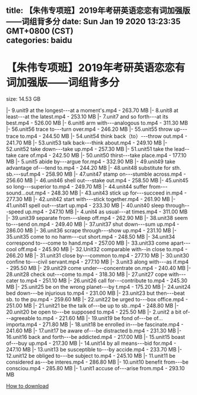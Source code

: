 
title: 【朱伟专项班】2019年考研英语恋恋有词加强版——词组背多分
date: Sun Jan 19 2020 13:23:35 GMT+0800 (CST)    
categories: baidu
---

# 【朱伟专项班】2019年考研英语恋恋有词加强版——词组背多分
size: 14.53 GB
 
 
|- 9.unit9 at the longest---at a moment's.mp4 - 263.70 MB
|- 8.unit8 at least---at the latest.mp4 - 253.10 MB
|- 7.unit7 and so forth---at its best.mp4 - 526.00 MB
|- 6.unit6 arm with---analogous to.mp4 - 311.30 MB
|- 56.unit56 trace to---turn over.mp4 - 246.20 MB
|- 55.unit55 throw up---trace to.mp4 - 244.50 MB
|- 54.unit54 think back（to）---throw out.mp4 - 241.70 MB
|- 53.unit53 talk back---think about.mp4 - 249.10 MB
|- 52.unit52 take down---take up.mp4 - 257.30 MB
|- 51.unit51 take the lead--take care of.mp4 - 242.50 MB
|- 50.unit50 thirst---take place.mp4 - 177.10 MB
|- 5.unit5 abide by---argue for.mp4 - 332.90 MB
|- 49.unit49 take advantage of---tend to.mp4 - 244.20 MB
|- 48.unit48 substitute for sth. sb.---suf.mp4 - 258.90 MB
|- 47.unit47 stamp on---stumble across.mp4 - 256.60 MB
|- 46.unit46 shell out---stake out.mp4 - 258.50 MB
|- 45.unit45 so long---superior to.mp4 - 249.70 MB
|- 44.unit44 suffer from---sound...out.mp4 - 248.30 MB
|- 43.unit43 stick up for---succeed in.mp4 - 277.30 MB
|- 42.unit42 start with---stick together.mp4 - 261.90 MB
|- 41.unit41 spell out---start up.mp4 - 233.30 MB
|- 40.unit40 sleep through---speed  up.mp4 - 247.10 MB
|- 4.unit4 as usual---at times.mp4 - 311.00 MB
|- 39.unit39 separate from---sleep off.mp4 - 262.90 MB
|- 38.unit38 seem to---send on.mp4 - 249.40 MB
|- 37.unit37 shut down---sum up.mp4 - 286.00 MB
|- 36.unit36 scrape through---show up.mp4 - 231.10 MB
|- 35.unit35 come to no harm---cut short.mp4 - 248.50 MB
|- 34.unit34 correspond to---come to hand.mp4 - 257.00 MB
|- 33.unit33 come apart---cool off.mp4 - 245.90 MB
|- 32.Unit32 comparable with--in close to.mp4 - 266.20 MB
|- 31.unit31 close by---common to.mp4 - 277.10 MB
|- 30.unit30 confine to---civil servant.mp4 - 277.10 MB
|- 3.unit3 along with---as if.mp4 - 295.50 MB
|- 29.unit29 come under---concentrate on.mp4 - 240.40 MB
|- 28.unit28 check out---come to.mp4 - 318.30 MB
|- 27.unit27 cope with---cater to.mp4 - 251.10 MB
|- 26.unit26 call for---contribute to.mp4 - 245.30 MB
|- 25.unit25 be on the wrong planet---by t.mp4 - 175.20 MB
|- 24.unit24 bed down---be injurious to.mp4 - 231.00 MB
|- 23.unit23 but then---beat sb. to the pu.mp4 - 259.60 MB
|- 22.unit22 be urged to---box office.mp4 - 251.00 MB
|- 21.unit21 be the talk of---be up to sb..mp4 - 248.80 MB
|- 20.unit20 be open to---be supposed to.mp4 - 225.50 MB
|- 2.unit2 a bit of---agreeable to.mp4 - 221.60 MB
|- 19.unit19 be fond of---be of... importa.mp4 - 271.80 MB
|- 18.unit18 be enrolled in---be fascinate.mp4 - 241.60 MB
|- 17.unit17 be aware of---be distracted b.mp4 - 231.30 MB
|- 16.unit16 back and forth---be addicted.mp4 - 217.00 MB
|- 15.unit15 boast of---buy up.mp4 - 217.30 MB
|- 14.unit14 by all means---bid for.mp4 - 247.10 MB
|- 13.unit13 be susceptible to---by accide.mp4 - 233.70 MB
|- 12.unit12 be obliged to---be subject to.mp4 - 245.10 MB
|- 11.unit11 be considered as---be interes.mp4 - 286.80 MB
|- 10.unit10 benefit from---be consciou.mp4 - 285.80 MB
|- 1.unit1 accuse of---arise from.mp4 - 293.10 MB

[How to download](https://bpcam.bemobtrk.com/go/2ceec3aa-1ca2-46d6-b9ff-aaa5c184517c?jno=247)